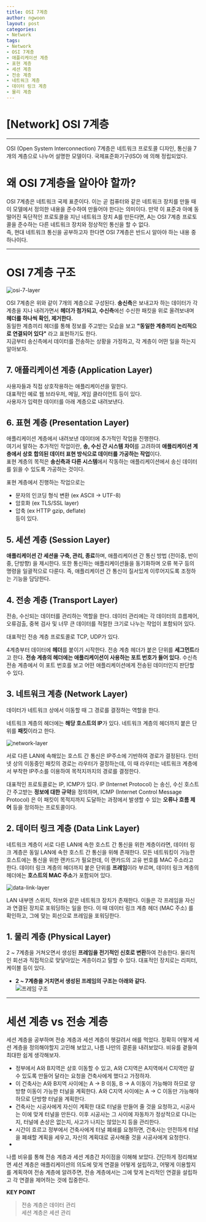 ```yaml
---
title: OSI 7계층
author: ngwoon
layout: post
categories:
- Network
tags:
- Network
- OSI 7계층
- 애플리케이션 계층
- 표현 계층
- 세션 계층
- 전송 계층
- 네트워크 계층
- 데이터 링크 계층
- 물리 계층
---
```


# [Network] OSI 7계층
- - -

OSI (Open System Interconnection) 7계층은 네트워크 프로토콜 디자인, 통신을 7개의 계층으로 나누어 설명한 모델이다. 국제표준화기구(ISO) 에 의해 정립되었다.

# 왜 OSI 7계층을 알아야 할까?

OSI 7계층은 네트워크 국제 표준이다. 이는 곧 컴퓨터와 같은 네트워크 장치를 만들 때 이 모델에서 정의한 내용을 준수하여 만들어야 한다는 의미이다. 만약 이 표준과 아예 동떨어진 독단적인 프로토콜을 지닌 네트워크 장치 A를 만든다면, A는 OSI 7계층 프로토콜을 준수하는 다른 네트워크 장치와 정상적인 통신을 할 수 없다.<br/>
즉, 현대 네트워크 통신을 공부하고자 한다면 OSI 7계층은 반드시 알아야 하는 내용 중 하나이다.

---

# OSI 7계층 구조

![osi-7-layer](/assets/images/post/Network/OSI%207계층/osi-layers.png)

OSI 7계층은 위와 같이 7개의 계층으로 구성된다. **송신측**은 보내고자 하는 데이터가 각 계층을 지나 내려가면서 **헤더가 첨가되고**, **수신측**에선 수신한 패킷을 위로 올려보내며  **헤더를 하나씩 확인, 제거한다.**<br/>
동일한 계층끼리 헤더를 통해 정보를 주고받는 모습을 보고 **"동일한 계층끼리 논리적으로 연결되어 있다"** 라고 표현하기도 한다.<br/>
지금부터 송신측에서 데이터를 전송하는 상황을 가정하고, 각 계층이 어떤 일을 하는지 알아보자.

## 7. 애플리케이션 계층 (Application Layer)

사용자들과 직접 상호작용하는 애플리케이션을 말한다.<br/>
대표적인 예로 웹 브라우저, 메일, 게임 클라이언트 등이 있다.<br/>
사용자가 입력한 데이터를 아래 계층으로 내려보낸다.

## 6. 표현 계층 (Presentation Layer)

애플리케이션 계층에서 내려보낸 데이터에 추가적인 작업을 진행한다.<br/>
여기서 말하는 추가적인 작업이란, **송, 수신 간 시스템 차이**를 고려하여 **애플리케이션 계층에서 상호 합의된 데이터 표현 방식으로 데이터를 가공하는 작업**이다.<br/>
표현 계층의 목적은 **송신측과 다른 시스템**에서 작동하는 애플리케이션에서 송신 데이터를 읽을 수 있도록 가공하는 것이다.

표현 계층에서 진행하는 작업으로는<br/>
- 문자의 인코딩 형식 변환 (ex ASCII → UTF-8)
- 암호화 (ex TLS/SSL layer)
- 압축 (ex HTTP gzip, deflate)<br/>
등이 있다.

## 5. 세션 계층 (Session Layer)

**애플리케이션 간 세션을 구축, 관리, 종료**하며, 애플리케이션 간 통신 방법 (전이중, 반이중, 단방향) 을 제시한다. 또한 통신하는 애플리케이션들을 동기화하며 오류 복구 등의 명령을 일괄적으로 다룬다. 즉, 애플리케이션 간 통신이 질서있게 이루어지도록 조정하는 기능을 담당한다.

## 4. 전송 계층 (Transport Layer)

전송, 수신되는 데이터를 관리하는 역할을 한다. 데이터 관리에는 각 데이터의 흐름제어, 오류검출, 중복 검사 및 너무 큰 데이터를 적절한 크기로 나누는 작업이 포함되어 있다.

대표적인 전송 계층 프로토콜로 TCP, UDP가 있다.

4계층부터 데이터에 **헤더**를 붙이기 시작한다. 전송 계층 헤더가 붙은 단위를 **세그먼트**라고 한다. ****전송 계층의 헤더에는 애플리케이션이 사용하는 **포트 번호**가 들어 있다**.** 수신측 전송 계층에서 이 포트 번호를 보고 어떤 애플리케이션에게 전송된 데이터인지 판단할 수 있다.

## 3. 네트워크 계층 (Network Layer)

데이터가 네트워크 상에서 이동할 때 그 경로를 결정하는 역할을 한다. 

네트워크 계층의 헤더에는 **해당 호스트의 IP**가 있다. 네트워크 계층의 헤더까지 붙은 단위를 **패킷**이라고 한다. 

![network-layer](/assets/images/post/Network/OSI%207계층/network-layer.png)

서로 다른 LAN에 속해있는 호스트 간 통신은 IP주소에 기반하여 경로가 결정된다. 인터넷 상의 이동중인 패킷의 경로는 라우터가 결정하는데, 이 때 라우터는 네트워크 계층에서 부착한 IP주소를 이용하여 목적지까지의 경로를 결정한다.

대표적인 프로토콜로는 IP, ICMP가 있다. IP (Internet Protocol) 는 송신, 수신 호스트 간 주고받는 **정보에 대한 규약**을 정의하며, ICMP (Internet Control Message Protocol) 은 이 패킷이 목적지까지 도달하는 과정에서 발생할 수 있는 **오류나 흐름 제어** 등을 정의하는 프로토콜이다.

## 2. 데이터 링크 계층 (Data Link Layer)

네트워크 계층이 서로 다른 LAN에 속한 호스트 간 통신을 위한 계층이라면, 데이터 링크 계층은 동일 LAN에 속한 호스트 간 통신을 위해 존재한다. 모든 네트워킹이 가능한 호스트에는 통신을 위한 랜카드가 필요한데, 이 랜카드의 고유 번호를 MAC 주소라고 한다. 데이터 링크 계층의 헤더까지 붙은 단위를 **프레임**이라 부르며, 데이터 링크 계층의 헤더에는 **호스트의 MAC 주소**가 포함되어 있다.

![data-link-layer](/assets/images/post/Network/OSI%207계층/data-link-layer.png)

LAN 내부엔 스위치, 허브와 같은 네트워크 장치가 존재한다. 이들은 각 프레임을 자신과 연결된 장치로 포워딩하는 일을 한다. 이 때 데이터 링크 계층 헤더 (MAC 주소) 를 확인하고, 그에 맞는 회선으로 프레임을 포워딩한다.

## 1. 물리 계층 (Physical Layer)

2 ~ 7계층을 거쳐오면서 생성된 **프레임을 전기적인 신호로 변환**하여 전송한다. 물리적인 회선과 직접적으로 맞닿아있는 계층이라고 말할 수 있다. 대표적인 장치로는 리피터, 케이블 등이 있다. 

- **2 ~ 7계층을 거치면서 생성된 프레임의 구조는 아래와 같다.**<br/>
    ![프레임 구조](/assets/images/post/Network/OSI%207계층/frame-structure.png)

---

# 세션 계층 vs 전송 계층

세션 계층을 공부하며 전송 계층과 세션 계층이 헷갈려서 애를 먹었다. 정확히 어떻게 세션 계층을 정의해야할지 고민해 보았고, 나름 나만의 결론을 내려보았다. 비유를 곁들여 최대한 쉽게 생각해보자. 

- 정부에서 A와 B지역은 상호 이동할 수 있고, A와 C지역은 A지역에서 C지역만 갈 수 있도록 만들어 달라는 요청을 건축사에게 했다고 가정하자.
- 이 건축사는 A와 B지역 사이에는 A → B 이동, B → A 이동이 가능해야 하므로 양방향 이동이 가능한 터널을 계획한다. A와 C지역 사이에는 A → C 이동만 가능해야 하므로 단방향 터널을 계획한다.
- 건축사는 시공사에게 자신이 계획한 대로 터널을 만들어 줄 것을 요청하고, 시공사는 이에 맞게 터널을 만든다. 이후 시공사는 그 사이에 자동차가 정상적으로 다니는지, 터널에 손상은 없는지, 사고가 나지는 않았는지 등을 관리한다.
- 시간이 흐르고 정부에서 건축사에게 터널 폐쇄를 요쳥하면, 건축사는 안전하게 터널을 폐쇄할 계획을 세우고, 자신의 계획대로 공사해줄 것을 시공사에게 요청한다.
- 

나름 비유를 통해 전송 계층과 세션 계층간 차이점을 이해해 보았다. 간단하게 정리해보면 세션 계층은 애플리케이션의 의도에 맞게 연결을 어떻게 설립하고, 어떻게 이용할지를 계획하여 전송 계층에 알려주면, 전송 계층에서는 그에 맞게 논리적인 연결을 설립하고 각 연결을 제어하는 것에 집중한다.

**KEY POINT** 

> 전송 계층은 데이터 관리 <br/>
> 세션 계층은 세션 관리